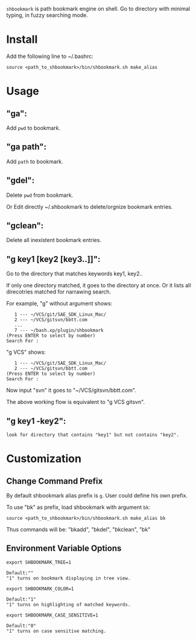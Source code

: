`shbookmark` is path bookmark engine on shell.
Go to directory with minimal typing, in fuzzy searching mode.

# Install

Add the following line to ~/.bashrc:

    source <path_to_shbookmark>/bin/shbookmark.sh make_alias


# Usage

## "ga":

Add `pwd` to bookmark.

## "ga path":

Add `path` to bookmark.

## "gdel":

Delete `pwd` from bookmark.

Or Edit directly ~/.shbookmark to delete/orgnize bookmark entries.

## "gclean":

Delete all inexistent bookmark entries.

## "g key1 [key2 [key3..]]":

Go to the directory that matches keywords key1, key2..

If only one directory matched, it goes to the directory at
once.
Or it lists all direcotries matched for narrawing search.

For example, "g" without argument shows:

       1 --- ~/VCS/git/SAE_SDK_Linux_Mac/
       2 --- ~/VCS/gitsvn/bbtt.com
       ...
       7 --- ~/bash.xp/plugin/shbookmark
    (Press ENTER to select by number)
    Search For :


"g VCS" shows:

       1 --- ~/VCS/git/SAE_SDK_Linux_Mac/
       2 --- ~/VCS/gitsvn/bbtt.com
    (Press ENTER to select by number)
    Search For :

Now input "svn" it goes to "~/VCS/gitsvn/bbtt.com".

The above working flow is equivalent to "g VCS gitsvn".

## "g key1 -key2":

    look for directory that contains "key1" but not contains "key2".


# Customization

## Change Command Prefix

By default shbookmark alias prefix is `g`. User could define his own prefix.

To use "bk" as prefix, load shbookmark with argument `bk`:

    source <path_to_shbookmark>/bin/shbookmark.sh make_alias bk

Thus commands will be: "bkadd", "bkdel", "bkclean", "bk"

## Environment Variable Options

`export SHBOOKMARK_TREE=1`

    Default:""
    "1" turns on bookmark displaying in tree view.

`export SHBOOKMARK_COLOR=1`

    Default:"1"
    "1" turns on highlighting of matched keywords.

`export SHBOOKMARK_CASE_SENSITIVE=1`

    Default:"0"
    "1" turns on case sensitive matching.

